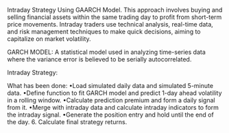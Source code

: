 Intraday Strategy Using GAARCH Model.
This approach involves buying and selling financial assets within the same trading day to profit from short-term price movements. Intraday traders use technical analysis, real-time data, and risk management techniques to make quick decisions, aiming to capitalize on market volatility.

GARCH MODEL:
A statistical model used in analyzing time-series data where the variance error is believed to be serially autocorrelated.

Intraday Strategy:

What has been done:
•Load simulated daily data and simulated 5-minute data.
•Define function to fit GARCH model and predict 1-day ahead volatility in a rolling window.
•Calculate prediction premium and form a daily signal from it.
•Merge with intraday data and calculate intraday indicators to form the intraday signal.
•Generate the position entry and hold until the end of the day. 6. Calculate final strategy returns.